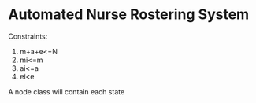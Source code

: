 # Automated Nurse Rostering System

Constraints:

1. m+a+e<=N
2. mi<=m
3. ai<=a
4. ei<e

A node class will contain each state